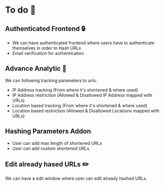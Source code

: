# To do :pencil:

## Authenticated Frontend :lock:
- We can have authenticated frontend where users have to authenticate themselves in order to Hash URLs
- Email verification for authentication

## Advance Analytic :gem:
We can following tracking parameters to urls:
- IP Address tracking (From where it's shortened & where used)
- IP Address restriction (Allowed & Disallowed IP Address mapped with URLs)
- Location based tracking (From where it's shortened & where used)
- Location based restriction (Allowed & Disallowed Locations mapped with URLs)

## Hashing Parameters Addon
- User can add max length of shortened URLs
- User can add custom shortened URLs

## Edit already hased URLs :pencil2:
We can have a edit window where user can edit already hashed URLs.
